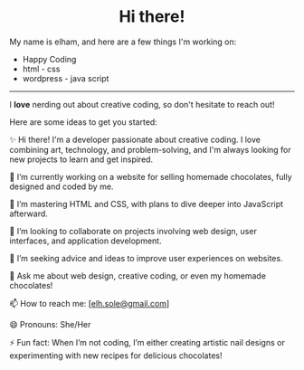 
<h1 align="center">Hi there!</h1>

<p>My name is elham, and here are a few things I'm working on:</p>

<ul>
  <li>Happy Coding</li>
  <li>html - css</li>
  <li>wordpress - java script</li>
</ul>

<hr>

<p>I <strong>love</strong> nerding out about creative coding, so don't hesitate to reach out!</p>





  


Here are some ideas to get you started:

✨ Hi there! I'm a developer passionate about creative coding. I love combining art, technology, and problem-solving, and I'm always looking for new projects to learn and get inspired.

🔭 I’m currently working on a website for selling homemade chocolates, fully designed and coded by me.

🌱 I’m mastering HTML and CSS, with plans to dive deeper into JavaScript afterward.

👯 I’m looking to collaborate on projects involving web design, user interfaces, and application development.

🤔 I’m seeking advice and ideas to improve user experiences on websites.

💬 Ask me about web design, creative coding, or even my homemade chocolates!

📫 How to reach me: [elh.sole@gmail.com]

😄 Pronouns: She/Her

⚡ Fun fact: When I’m not coding, I’m either creating artistic nail designs or experimenting with new recipes for delicious chocolates!
